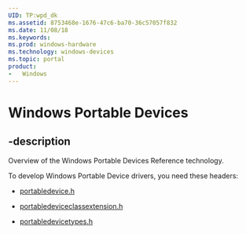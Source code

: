 ```yaml
---
UID: TP:wpd_dk
ms.assetid: 8753468e-1676-47c6-ba70-36c57057f832
ms.date: 11/08/18
ms.keywords: 
ms.prod: windows-hardware
ms.technology: windows-devices
ms.topic: portal
product:
-	Windows
---
```


# Windows Portable Devices

## -description

Overview of the Windows Portable Devices Reference technology.

To develop Windows Portable Device drivers, you need these headers:

* [portabledevice.h](..\portabledevice\index.md)

* [portabledeviceclassextension.h](..\portabledeviceclassextension\index.md)

* [portabledevicetypes.h](..\portabledevicetypes\index.md)